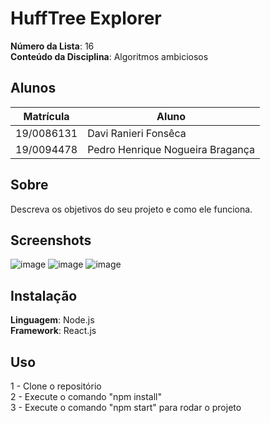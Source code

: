 # HuffTree Explorer

**Número da Lista**: 16<br>
**Conteúdo da Disciplina**: Algoritmos ambiciosos<br>

## Alunos
|Matrícula | Aluno |
| -- | -- |
| 19/0086131  |  Davi Ranieri Fonsêca |
| 19/0094478 |  Pedro Henrique Nogueira Bragança |

## Sobre 
Descreva os objetivos do seu projeto e como ele funciona. 

## Screenshots
![image](https://github.com/projeto-de-algoritmos/Greed_HuffTree-Explorer/assets/57445188/9e25e980-1de2-49ed-9b8e-275257d1c40d)
![image](https://github.com/projeto-de-algoritmos/Greed_HuffTree-Explorer/assets/57445188/828b2012-bda1-4138-ace0-a0f0725a7803)
![image](https://github.com/projeto-de-algoritmos/Greed_HuffTree-Explorer/assets/57445188/bb4c0536-9740-4979-a0ae-7773fc10a1e3)


## Instalação 
**Linguagem**: Node.js<br>
**Framework**: React.js<br>

## Uso 
1 - Clone o repositório<br>
2 - Execute o comando "npm install"<br>
3 - Execute o comando "npm start" para rodar o projeto<br>



